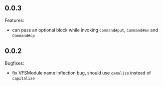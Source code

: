 ## 0.0.3

Features:

  - can pass an optional block while invoking `Command#put`, `Command#mv` and `Command#cp`

## 0.0.2

Bugfixes:

  - fix VFSModule name inflection bug, should use `camelize` instead of `capitalize`
